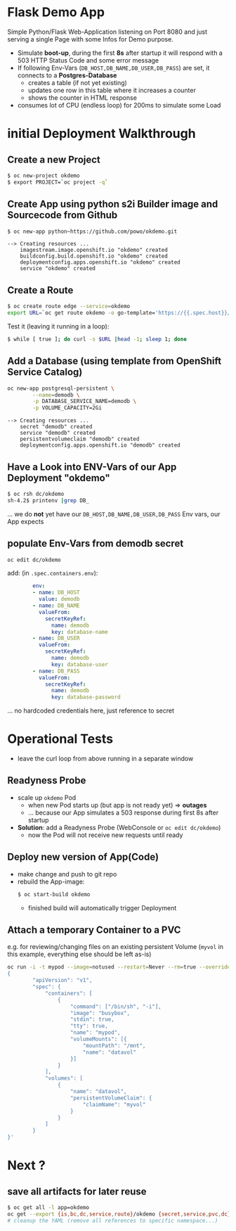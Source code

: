 # Flask Demo App

Simple Python/Flask Web-Application listening on Port 8080 and just serving
a single Page with some Infos for Demo purpose.

* Simulate **boot-up**, during the first **8s** after startup it will respond with
  a 503 HTTP Status Code and some error message
* If following Env-Vars (`DB_HOST,DB_NAME,DB_USER,DB_PASS`) are set, 
  it connects to a **Postgres-Database**
  * creates a table (if not yet existing)
  * updates one row in this table where it increases a counter
  * shows the counter in HTML response
* consumes lot of CPU (endless loop) for 200ms to simulate some Load
  


# initial Deployment Walkthrough

## Create a new Project
```bash
$ oc new-project okdemo
$ export PROJECT=`oc project -q`
```

## Create App using python s2i Builder image and Sourcecode from Github
```bash
$ oc new-app python~https://github.com/powo/okdemo.git
```

```
--> Creating resources ...
    imagestream.image.openshift.io "okdemo" created
    buildconfig.build.openshift.io "okdemo" created
    deploymentconfig.apps.openshift.io "okdemo" created
    service "okdemo" created
```

## Create a Route
```bash
$ oc create route edge --service=okdemo
export URL=`oc get route okdemo -o go-template='https://{{.spec.host}}/'`
```
Test it (leaving it running in a loop):
```bash
$ while [ true ]; do curl -s $URL |head -1; sleep 1; done
```

## Add a Database (using template from OpenShift Service Catalog)
```bash
oc new-app postgresql-persistent \
        --name=demodb \
        -p DATABASE_SERVICE_NAME=demodb \
        -p VOLUME_CAPACITY=2Gi
```

```
--> Creating resources ...
    secret "demodb" created
    service "demodb" created
    persistentvolumeclaim "demodb" created
    deploymentconfig.apps.openshift.io "demodb" created
```


## Have a Look into ENV-Vars of our App Deployment "okdemo"
```bash
$ oc rsh dc/okdemo
sh-4.2$ printenv |grep DB_
```
... we do **not** yet have our `DB_HOST,DB_NAME,DB_USER,DB_PASS` Env vars, our 
App expects


## populate Env-Vars from demodb secret
```bash
oc edit dc/okdemo
``` 
add: (in `.spec.containers.env`):
```yaml
        env:
        - name: DB_HOST
          value: demodb
        - name: DB_NAME
          valueFrom:
            secretKeyRef:
              name: demodb
              key: database-name
        - name: DB_USER
          valueFrom:
            secretKeyRef:
              name: demodb
              key: database-user
        - name: DB_PASS
          valueFrom:
            secretKeyRef:
              name: demodb
              key: database-password
```
... no hardcoded credentials here, just reference to secret




# Operational Tests

* leave the curl loop from above running in a separate window 

## Readyness Probe

* scale up `okdemo` Pod
  * when new Pod starts up (but app is not ready yet) => **outages**
  * ... because our App simulates a 503 response during first 8s after startup
* **Solution**: add a Readyness Probe (WebConsole or `oc edit dc/okdemo`)
  * now the Pod will not receive new requests until ready
  
## Deploy new version of App(Code)

* make change and push to git repo
* rebuild the App-image:
  ```bash
  $ oc start-build okdemo
  ```
  * finished build will automatically trigger Deployment
  
## Attach a temporary Container to a PVC

e.g. for reviewing/changing files on an existing persistent Volume
(`myvol` in this example, everything else should be left as-is)


```bash
oc run -i -t mypod --image=notused --restart=Never --rm=true --overrides='
{
        "apiVersion": "v1",
        "spec": {
            "containers": [
                {
                    "command": ["/bin/sh", "-i"],
                    "image": "busybox",
                    "stdin": true,
                    "tty": true,
                    "name": "mypod",
                    "volumeMounts": [{
                        "mountPath": "/mnt",
                        "name": "datavol"
                    }]
                }
            ],        
            "volumes": [
                {
                    "name": "datavol",
                    "persistentVolumeClaim": {
                        "claimName": "myvol"
                    }
                }
            ]
        }
}'  
```



# Next ?

## save all artifacts for later reuse
```bash
$ oc get all -l app=okdemo
oc get --export {is,bc,dc,service,route}/okdemo {secret,service,pvc,dc}/demodb -o yaml > okdemo-all.yaml
# cleanup the YAML (remove all references to specific namespace...)
```
